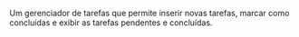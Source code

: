 Um gerenciador de tarefas que permite inserir novas tarefas, marcar como concluídas e exibir as tarefas pendentes e concluídas.
